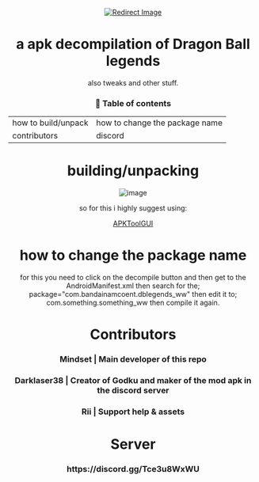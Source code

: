 <div align='center'>

[![Redirect Image](https://media.discordapp.net/attachments/1220481805602394174/1223470603978281170/Untitled.jpg?ex=6619f8ca&is=660783ca&hm=0395fb8d6851cb7ec3f76094f392df641905e12acef93cd422149e9d0dd3dd7a&=&format=webp&width=1440&height=533)](https://discord.gg/zuX5ZbR3Qh)

<h1>a apk decompilation of Dragon Ball legends</h1>
<p>also tweaks and other stuff.</p>

</div>

<div align='center'>

### 📖 Table of contents

|                         |                         |
|-------------------------|-------------------------|
| how to build/unpack | how to change the package name |
| contributors | discord |

</div>

<div align='center'>
<h1>building/unpacking</h1>
  
![image](https://github.com/GodkuHacking/Dragon-Ball-Legends/assets/138173273/fc96e63d-e184-4cb8-a1fc-38386baecffd)

<p>so for this i highly suggest using:<p>
  
 [APKToolGUI](https://github.com/AndnixSH/APKToolGUI)

</div>

<div align='center'>
<h1> how to change the package name</h1>
  <p>for this you need to click on the decompile button and then get to the AndroidManifest.xml then search for the; package="com.bandainamcoent.dblegends_ww" then edit it to; com.something.something_ww then compile it again.</p>
  
</div>

<div align='center'>
<h1>Contributors</h1>
<h3>Mindset | Main developer of this repo</h3>
<h3>Darklaser38 | Creator of Godku and maker of the mod apk in the discord server</h3>
<h3>Rii | Support help & assets</h3>
  
<div align='center'>
<h1>Server</h1>
<h3>https://discord.gg/Tce3u8WxWU</h3>
